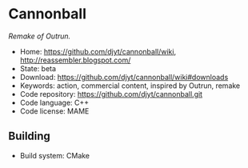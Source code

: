# Cannonball

_Remake of Outrun._

- Home: https://github.com/djyt/cannonball/wiki, http://reassembler.blogspot.com/
- State: beta
- Download: https://github.com/djyt/cannonball/wiki#downloads
- Keywords: action, commercial content, inspired by Outrun, remake
- Code repository: https://github.com/djyt/cannonball.git
- Code language: C++
- Code license: MAME

## Building

- Build system: CMake
